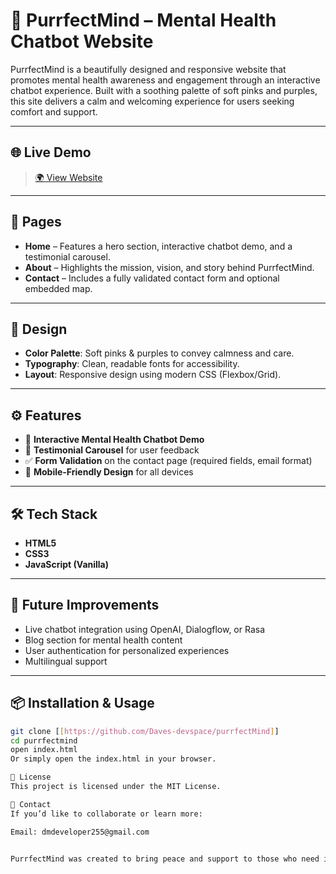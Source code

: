 # 🧠 PurrfectMind – Mental Health Chatbot Website

PurrfectMind is a beautifully designed and responsive website that promotes mental health awareness and engagement through an interactive chatbot experience. Built with a soothing palette of soft pinks and purples, this site delivers a calm and welcoming experience for users seeking comfort and support.

---

## 🌐 Live Demo

> [🌍 View Website]([https://daves-devspace.github.io/purrfectMind])  


---

## 📁 Pages

- **Home** – Features a hero section, interactive chatbot demo, and a testimonial carousel.
- **About** – Highlights the mission, vision, and story behind PurrfectMind.
- **Contact** – Includes a fully validated contact form and optional embedded map.

---

## 🎨 Design

- **Color Palette**: Soft pinks & purples to convey calmness and care.
- **Typography**: Clean, readable fonts for accessibility.
- **Layout**: Responsive design using modern CSS (Flexbox/Grid).

---

## ⚙️ Features

- 🤖 **Interactive Mental Health Chatbot Demo**  
- 💬 **Testimonial Carousel** for user feedback  
- ✅ **Form Validation** on the contact page (required fields, email format)  
- 📱 **Mobile-Friendly Design** for all devices  

---

## 🛠️ Tech Stack

- **HTML5**
- **CSS3**
- **JavaScript (Vanilla)**  


---

## 🚀 Future Improvements

- Live chatbot integration using OpenAI, Dialogflow, or Rasa
- Blog section for mental health content
- User authentication for personalized experiences
- Multilingual support

---

## 📦 Installation & Usage

```bash
git clone [[https://github.com/Daves-devspace/purrfectMind]]
cd purrfectmind
open index.html
Or simply open the index.html in your browser.

📄 License
This project is licensed under the MIT License.

💌 Contact
If you’d like to collaborate or learn more:

Email: dmdeveloper255@gmail.com


PurrfectMind was created to bring peace and support to those who need it – one conversation at a time.
